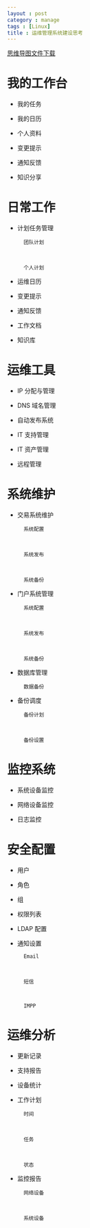 ```yaml
---
layout : post
category : manage
tags : [Linux]
title : 运维管理系统建设思考
---
```

[思维导图文件下载](#)
# 我的工作台

- 我的任务

- 我的日历

- 个人资料

- 变更提示

- 通知反馈

- 知识分享

# 日常工作

- 计划任务管理

        团队计划

        个人计划

- 运维日历

- 变更提示

- 通知反馈

- 工作文档

- 知识库

# 运维工具

- IP 分配与管理

- DNS 域名管理

- 自动发布系统

- IT 支持管理

- IT 资产管理

- 远程管理

# 系统维护

- 交易系统维护

        系统配置

        系统发布

        系统备份

- 门户系统管理

        系统配置

        系统发布

        系统备份

- 数据库管理

        数据备份

- 备份调度

        备份计划

        备份设置

# 监控系统

- 系统设备监控

- 网络设备监控

- 日志监控

# 安全配置

- 用户

- 角色

- 组

- 权限列表

- LDAP 配置

- 通知设置

        Email

        短信

        IMPP

# 运维分析

- 更新记录

- 支持报告

- 设备统计

- 工作计划

        时间

        任务

        状态

- 监控报告

        网络设备

        系统设备
